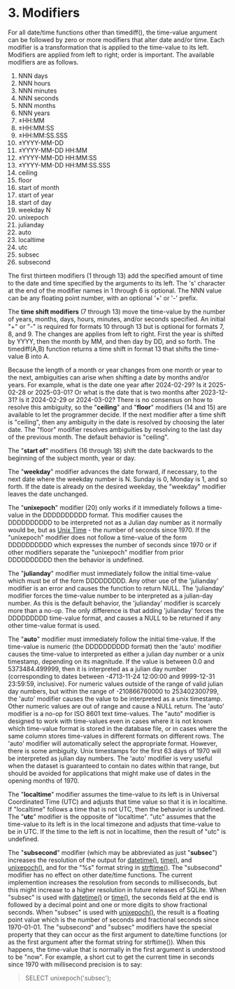 # 3\. Modifiers


For all date/time functions other than timediff(),
the time\-value argument can be followed by zero or more modifiers that 
alter date and/or time. Each modifier
is a transformation that is applied to the time\-value to its left.
Modifiers are applied from left to right; order is important.
The available modifiers are as follows.


1. NNN days
2. NNN hours
3. NNN minutes
4. NNN seconds
5. NNN months
6. NNN years
7. ±HH:MM
8. ±HH:MM:SS
9. ±HH:MM:SS.SSS
10. ±YYYY\-MM\-DD
11. ±YYYY\-MM\-DD HH:MM
12. ±YYYY\-MM\-DD HH:MM:SS
13. ±YYYY\-MM\-DD HH:MM:SS.SSS
14. ceiling
15. floor
16. start of month
17. start of year
18. start of day
19. weekday N
20. unixepoch
21. julianday
22. auto
23. localtime
24. utc
25. subsec
26. subsecond


The first thirteen modifiers (1 through 13\) 
add the specified amount of time to the date and time 
specified by the arguments to its left.
The 's' character at the end of the modifier names in 1 through 6 is optional.
The NNN value can be any floating point number, with an optional '\+' or '\-' prefix.




The **time shift modifiers** (7 through 13\) move the time\-value by the
number of years, months, days, hours, minutes, and/or seconds specified.
An initial "\+" or "\-" is required for formats 10 through 13 but is optional
for formats 7, 8, and 9\. The changes are applies from left to right.
First the year is shifted by YYYY, then the month by MM, and then day
by DD, and so forth. The
timediff(A,B) function returns a time shift in format 13 that shifts
the time\-value B into A.



Because the length of a month or year changes from one month or year
to the next, ambiguities can arise when shifting a date by months and/or years.
For example, what is the date one year after 2024\-02\-29? Is it 2025\-02\-28 
or 2025\-03\-01? Or what is the date that is two months after 2023\-12\-31?
Is it 2024\-02\-29 or 2024\-03\-02? There is no consensus on how to resolve
this ambiguity, so the "**ceiling**" and "**floor**" modifiers
(14 and 15\) are available to
let the programmer decide. If the next modifier after a time shift is
"ceiling", then any ambiguity in the date is resolved by choosing the
later date. The "floor" modifier resolves ambiguities
by resolving to the last day of the previous month. The default
behavior is "ceiling".



The "**start of**" modifiers (16 through 18\) shift the date backwards 
to the beginning of the subject month, year or day.


The "**weekday**" modifier advances the date forward, if necessary,
to the next date where the weekday number is N. Sunday is 0, Monday is 1,
and so forth.
If the date is already on the desired weekday, the "weekday" modifier
leaves the date unchanged. 



The "**unixepoch**" modifier (20\) only works if it immediately follows 
a time\-value in the DDDDDDDDDD format. 
This modifier causes the DDDDDDDDDD to be interpreted not 
as a Julian day number as it normally would be, but as
[Unix Time](http://en.wikipedia.org/wiki/Unix_time) \- the 
number of seconds since 1970\. If the "unixepoch" modifier does not
follow a time\-value of the form DDDDDDDDDD which expresses the number
of seconds since 1970 or if other modifiers
separate the "unixepoch" modifier from prior DDDDDDDDDD then the
behavior is undefined.




The "**julianday**" modifier must immediately follow the initial
time\-value which must be of the form DDDDDDDDD. Any other use of
the 'julianday' modifier is an error and causes the function to return NULL.
The 'julianday' modifier forces the time\-value number to be interpreted
as a julian\-day number. As this is the default behavior, the 'julianday'
modifier is scarcely more than a no\-op. The only difference is that
adding 'julianday' forces the DDDDDDDDD time\-value format, and causes
a NULL to be returned if any other time\-value format is used.




The "**auto**" modifier must immediately follow the initial time\-value.
If the time\-value is numeric (the DDDDDDDDDD format) then the 'auto'
modifier causes the time\-value to interpreted as either a julian day
number or a unix timestamp, depending on its magnitude. If the value
is between 0\.0 and 5373484\.499999, then it is interpreted as a julian
day number (corresponding to dates between
\-4713\-11\-24 12:00:00 and 9999\-12\-31 23:59:59, inclusive). For numeric
values outside of the range of valid julian day numbers, but within 
the range of \-210866760000 to 253402300799, the 'auto' modifier causes
the value to be interpreted as a unix timestamp. Other numeric values
are out of range and cause a NULL return. The 'auto' modifier is a no\-op 
for ISO 8601 text time\-values.
The "auto" modifier is designed to work with time\-values even in
cases where it is not known which time\-value format
is stored in the database file, or in cases where the same column
stores time\-values in different formats on different rows.
The 'auto' modifier will automatically select the
appropriate format. However, there is some ambiguity. Unix
timestamps for the first 63 days of 1970 will be interpreted as julian
day numbers. The 'auto' modifier is very useful when the dataset is
guaranteed to contain no dates within that range, but should be
avoided for applications that might make use of dates in the opening
months of 1970\.




The "**localtime**" modifier assumes the time\-value to its left is in
Universal Coordinated Time (UTC) and adjusts that time
value so that it is in localtime. If "localtime"
follows a time that is not UTC, then the behavior is undefined.
The "**utc**" modifier is the opposite of "localtime". 
"utc" assumes that the time\-value
to its left is in the local timezone and adjusts that time\-value to be in UTC.
If the time to the left is not in localtime, then the result of "utc" is
undefined.




The "**subsecond**" modifier (which may be abbreviated as just
"**subsec**") increases the resolution of the output for
[datetime()](lang_datefunc.html#dttm), [time()](lang_datefunc.html#dttm), and [unixepoch()](lang_datefunc.html#uepch), and for the "%s"
format string in [strftime()](lang_datefunc.html#strftm). The "subsecond"
modifier has no effect on other date/time functions.
The current implemention increases the resolution from seconds
to milliseconds, but this might increase to a higher resolution
in future releases of SQLite. When "subsec" is used with
[datetime()](lang_datefunc.html#dttm) or [time()](lang_datefunc.html#dttm), the seconds field at the end is
followed by a decimal point and one or more digits to show
fractional seconds. When "subsec" is used with [unixepoch()](lang_datefunc.html#uepch),
the result is a floating point value which is the number of
seconds and fractional seconds since 1970\-01\-01\.
The "subsecond" and "subsec" modifiers have the special property
that they can occur as the first argument to date/time functions
(or as the first argument after the format string for strftime()).
When this happens, the time\-value that is normally in the first
argument is understood to be "now". For example, a short cut to
get the current time in seconds since 1970 with millisecond
precision is to say:




> SELECT unixepoch('subsec');


